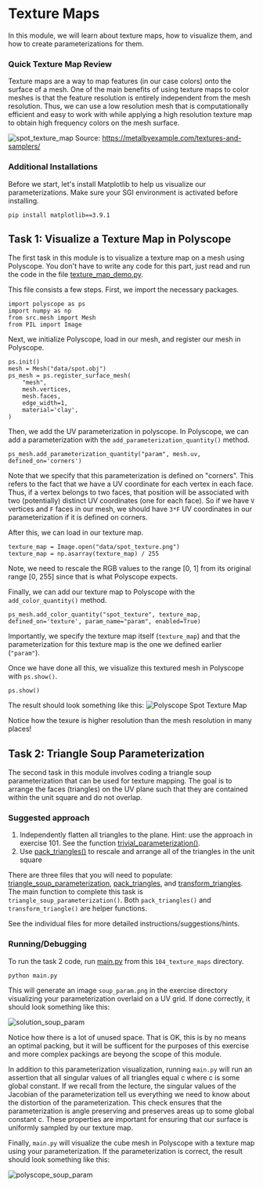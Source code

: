 # Texture Maps
In this module, we will learn about texture maps, how to visualize them, and how to create parameterizations for them.

### Quick Texture Map Review
Texture maps are a way to map features (in our case colors) onto the surface of a mesh. One of the main benefits of using texture maps to color meshes is that the feature resolution is entirely independent from the mesh resolution. Thus, we can use a low resolution mesh that is computationally efficient and easy to work with while applying a high resolution texture map to obtain high frequency colors on the mesh surface.

![spot_texture_map](assets/spot_texture_map.png)
Source: https://metalbyexample.com/textures-and-samplers/

### Additional Installations
Before we start, let's install Matplotlib to help us visualize our parameterizations. Make sure your SGI environment is activated before installing.
<!-- ```
python -m pip install numpy==1.26.4 scipy==1.13.1 gpytoolbox==0.2.0 polyscope
pip install torch==2.1.1 torchvision==0.16.1 torchaudio==2.1.1
pip install libigl==2.5.1
pip install matplotlib==3.9.1
``` -->
```
pip install matplotlib==3.9.1
```

## Task 1: Visualize a Texture Map in Polyscope
The first task in this module is to visualize a texture map on a mesh using Polyscope. You don't have to write any code for this part, just read and run the code in the file [texture_map_demo.py](texture_map_demo.py).

This file consists a few steps. First, we import the necessary packages.
```
import polyscope as ps
import numpy as np
from src.mesh import Mesh
from PIL import Image
```

Next, we initialize Polyscope, load in our mesh, and register our mesh in Polyscope.
```
ps.init()
mesh = Mesh("data/spot.obj")
ps_mesh = ps.register_surface_mesh(
    "mesh",
    mesh.vertices,
    mesh.faces,
    edge_width=1,
    material='clay',
)
```

Then, we add the UV parameterization in polyscope. In Polyscope, we can add a parameterization with the `add_parameterization_quantity()` method.
```
ps_mesh.add_parameterization_quantity("param", mesh.uv, defined_on='corners')
```

Note that we specify that this parameterization is defined on "corners". This refers to the fact that we have a UV coordinate for each vertex in each face. Thus, if a vertex belongs to two faces, that position will be associated with two (potentially) distinct UV coordinates (one for each face). So if we have `V` vertices and `F` faces in our mesh, we should have `3*F` UV coordinates in our parameterization if it is defined on corners.

After this, we can load in our texture map.
```
texture_map = Image.open("data/spot_texture.png")
texture_map = np.asarray(texture_map) / 255
```
Note, we need to rescale the RGB values to the range [0, 1] from its original range [0, 255] since that is what Polyscope expects.

Finally, we can add our texture map to Polyscope with the `add_color_quantity()` method.
```
ps_mesh.add_color_quantity("spot_texture", texture_map, defined_on='texture', param_name="param", enabled=True)
```
Importantly, we specify the texture map itself (`texture_map`) and that the parameterization for this texture map is the one we defined earlier (`"param"`).

Once we have done all this, we visualize this textured mesh in Polyscope with `ps.show()`.
```
ps.show()
```

The result should look something like this:
![Polyscope Spot Texture Map](assets/polyscope_spot_texture_map.png)

Notice how the texure is higher resolution than the mesh resolution in many places!

## Task 2: Triangle Soup Parameterization
The second task in this module involves coding a triangle soup parameterization that can be used for texture mapping. The goal is to arrange the faces (triangles) on the UV plane such that they are contained within the unit square and do not overlap.

### Suggested approach
1) Independently flatten all triangles to the plane. Hint: use the approach in exercise 101. See the function [trivial_parameterization()](src/trivial_parameterization.py).
2) Use [pack_triangles()](exercise/pack_triangles.py) to rescale and arrange all of the triangles in the unit square

There are three files that you will need to populate: [triangle_soup_parameterization](exercise/triangle_soup_parameterization.py), [pack_triangles](exercise/pack_triangles), and [transform_triangles](exercise/transform_triangles). The main function to complete this task is `triangle_soup_parameterization()`. Both `pack_triangles()` and `transform_triangle()` are helper functions.

See the individual files for more detailed instructions/suggestions/hints.

### Running/Debugging
To run the task 2 code, run [main.py](main.py) from this `104_texture_maps` directory.
```
python main.py
```
This will generate an image `soup_param.png` in the exercise directory visualizing your parameterization overlaid on a UV grid. If done correctly, it should look something like this:

![solution_soup_param](assets/solution_soup_param.png)

Notice how there is a lot of unused space. That is OK, this is by no means an optimal packing, but it will be sufficent for the purposes of this exercise and more complex packings are beyong the scope of this module.

In addition to this parameterization visualization, running `main.py` will run an assertion that all singular values of all triangles equal c where c is some global constant. If we recall from the lecture, the singular values of the Jacobian of the parameterization tell us everything we need to know about the distortion of the parameterization. This check ensures that the parameterization is angle preserving and preserves areas up to some global constant c. These properties are important for ensuring that our surface is uniformly sampled by our texture map.

Finally, `main.py` will visualize the cube mesh in Polyscope with a texture map using your parameterization. If the parameterization is correct, the result should look something like this:

![polyscope_soup_param](assets/polyscope_soup_param.png)
